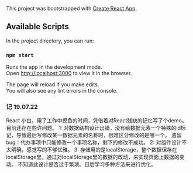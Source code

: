 This project was bootstrapped with [Create React App](https://github.com/facebook/create-react-app).

## Available Scripts

In the project directory, you can run:

### `npm start`

Runs the app in the development mode.<br>
Open [http://localhost:3000](http://localhost:3000) to view it in the browser.

The page will reload if you make edits.<br>
You will also see any lint errors in the console.

### 记 19.07.22

React 小白。用了工作中摸鱼的时间，凭借着对React残缺的记忆写了个demo。
目前还存在些许问题。
1: 对数据结构设计出错，没有给数据元素一个特殊的id标记，导致最后写修改某一数据元素的名称时，很难区分修改的是哪一个。
   遗留bug：代办事项中只能修改一个事项名称，剩下的修改不成功。
2: 对组件设计不太明确，感觉写的不够优雅。
3: 存储用的是localStorage，整个数据保存在localStorage里，通过对localStorage里的数据的改动，来实现页面上数据的变动。
   不知道此设计是否过于繁琐。日后学习多种方法来进行优化。
